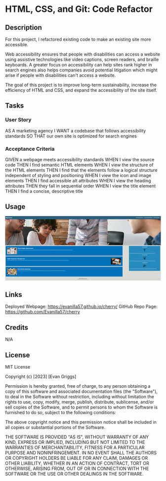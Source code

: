 # HTML, CSS, and Git: Code Refactor

## Description

For this project, I refactored existing code to make an existing site more accessible. 

 Web accessibility ensures that people with disabilities can access a website using assistive technologies like video captions, screen readers, and braille keyboards. A greater focus on accessibility can help sites rank higher in search engines also helps companies avoid potential litigation which might arise if people with disabilities can't access a website.

The goal of this project is to improve long-term sustainability, increase the efficiency of HTML and CSS, and expand the accessibility of the site itself.

## Tasks 

### User Story
AS A marketing agency
I WANT a codebase that follows accessibility standards
SO THAT our own site is optimized for search engines

### Acceptance Criteria
GIVEN a webpage meets accessibility standards
WHEN I view the source code
THEN I find semantic HTML elements
WHEN I view the structure of the HTML elements
THEN I find that the elements follow a logical structure independent of styling and positioning
WHEN I view the icon and image elements
THEN I find accessible alt attributes
WHEN I view the heading attributes
THEN they fall in sequential order
WHEN I view the title element
THEN I find a concise, descriptive title

## Usage

![Website Screenshot](Develop/assets/images/Website-Screenshot.png)

## Links
Deployed Webpage: https://evanilla57.github.io/cherry/
GitHub Repo Page: https://github.com/Evanilla57/cherry

## Credits

N/A

## License

MIT License

Copyright (c) [2023] [Evan Griggs]

Permission is hereby granted, free of charge, to any person obtaining a copy
of this software and associated documentation files (the "Software"), to deal
in the Software without restriction, including without limitation the rights
to use, copy, modify, merge, publish, distribute, sublicense, and/or sell
copies of the Software, and to permit persons to whom the Software is
furnished to do so, subject to the following conditions:

The above copyright notice and this permission notice shall be included in all
copies or substantial portions of the Software.

THE SOFTWARE IS PROVIDED "AS IS", WITHOUT WARRANTY OF ANY KIND, EXPRESS OR
IMPLIED, INCLUDING BUT NOT LIMITED TO THE WARRANTIES OF MERCHANTABILITY,
FITNESS FOR A PARTICULAR PURPOSE AND NONINFRINGEMENT. IN NO EVENT SHALL THE
AUTHORS OR COPYRIGHT HOLDERS BE LIABLE FOR ANY CLAIM, DAMAGES OR OTHER
LIABILITY, WHETHER IN AN ACTION OF CONTRACT, TORT OR OTHERWISE, ARISING FROM,
OUT OF OR IN CONNECTION WITH THE SOFTWARE OR THE USE OR OTHER DEALINGS IN THE
SOFTWARE.